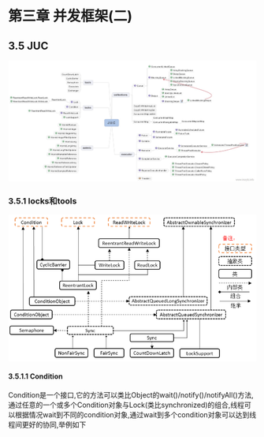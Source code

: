# 第三章 并发框架(二)

##  3.5 JUC

![](.\resource\JUCStructure.png)

### 3.5.1 locks和tools

![](.\resource\LockAndTools.png)

#### 3.5.1.1 Condition

Condition是一个接口,它的方法可以类比Object的wait()/notify()/notifyAll()方法,通过任意的一个或多个Condition对象与Lock(类比synchronized)的组合,线程可以根据情况wait到不同的condition对象,通过wait到多个condition对象可以达到线程间更好的协同,举例如下

